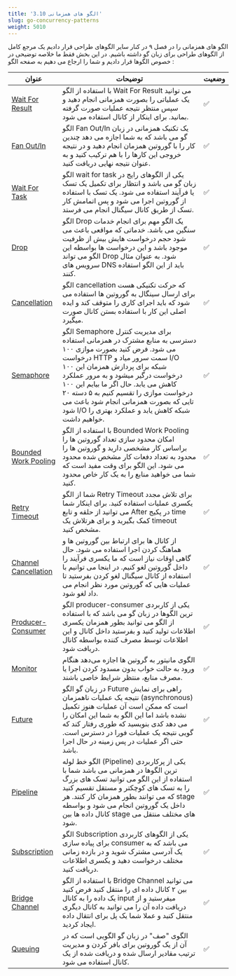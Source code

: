 ```yaml
---
title: '3.10 الگو های همزمانی'
slug: go-concurrency-patterns
weight: 5010
---
```


الگو های همزمانی را در فصل ۹ در کنار سایر الگوهای طراحی قرار دادیم یک مرجع کامل از الگوهای طراحی برای زبان گو داشته باشیم. در این بخش فقط ما خلاصه توضیحی در خصوص الگوها قرار دادیم و شما را ارجاع می دهیم به صفحه الگو :


| عنوان  | توضیحات | وضعیت | 
|---|----------|-------------|
| [Wait For Result](../../chapter-9/concurrency-patterns/go-concurrency-pattern-wait-for-result) | با استفاده از الگو Wait For Result می توانید یک عملیاتی را بصورت همزمانی انجام دهید و سپس منتظر نتیجه عملیات صورت گرفته بمانید. برای اینکار از کانال استفاده می شود. | ✅     |
| [Fan Out/In](../../chapter-9/concurrency-patterns/go-concurrency-pattern-fan-out-in) | الگو Fan Out/In یک تکنیک همزمانی در زبان گو می باشد که به شما اجازه می دهد چندین کار را با گوروتین همزمان انجام دهید و در نتیجه خروجی این کارها را با هم ترکیب کنید و به عنوان نتیجه نهایی دریافت کنید.    | ✅     |
| [Wait For Task](../../chapter-9/concurrency-patterns/go-concurrency-pattern-wait-for-task) | الگو wait for task یکی از الگوهای رایج در زبان گو می باشد و انتظار برای تکمیل یک تسک یا فرآیند استفاده می شود. یک تسک با استفاده از گوروتین اجرا می شود و پس اتمامش کار تسک از طریق کانال سیگنال انجام می فرستد.    | ✅     |
| [Drop](../../chapter-9/concurrency-patterns/go-concurrency-pattern-drop) | الگو Drop یک الگو مهم برای انجام خدمات سنگین می باشد. خدماتی که مواقعی باعث می شود حجم درخواست هایش بیش از ظرفیت موجود باشد و این درخواست ها بواسطه این الگو می تواند Drop شود. به عنوان مثال سرویس های DNS باید از این الگو استفاده کنند.    | ✅     |
| [Cancellation](../../chapter-9/concurrency-patterns/go-concurrency-pattern-cancellation) | الگو cancellation که حرکت تکنیکی هست برای ارسال سینگال به گوروتین ها استفاده می شود که باید اجرای کاری را متوقف کند و ایده اصلی این کار با استفاده بستن کانال صورت میگیرد.    | ✅     |
| [Semaphore](../../chapter-9/concurrency-patterns/go-concurrency-pattern-semaphore) | الگو Semaphore برای مدیریت کنترل دسترسی به منابع مشترک در همزمانی استفاده می شود. فرض کنید بصورت موازی ۱۰۰ درخواست HTTP سمت سرور میاد و I/O شبکه برای پردازش همزمان این ۱۰۰ درخواست درگیر میشود و به مرور عملکرد کاهش می یابد. حال اگر ما بیایم این ۱۰۰ درخواست موازی را تقسیم کنیم به ۵ دسته ۲۰ تایی که بصورت همزمانی انجام شود باعث می شود I/O شبکه کاهش یابد و عملکرد بهتری را خواهیم داشت.    | ✅     |
| [Bounded Work Pooling](../../chapter-9/concurrency-patterns/go-concurrency-pattern-bounded-work-pooling) | با استفاده از الگو Bounded Work Pooling  امکان محدود سازی تعداد گوروتین ها را براساس کار مشخصی دارید و گوروتین ها را محدود به تعداد دفعات کار مشخص شده محدود می شود. این الگو برای وقت مفید است که شما می خواهید منابع را به یک کار خاص محدود کنید.    | ✅     |
| [Retry Timeout](../../chapter-9/concurrency-patterns/go-concurrency-pattern-retry-timeout) | شما از الگو Retry Timeout برای تلاش مجدد یکسری عملیات استفاده کنید. برای اینکار شما می توانید از حلقه و تابع After در پکیج time کمک بگیرید و برای هرتلاش یک timeout مشخص کنید.    | ✅     |
| [Channel Cancellation](../../chapter-9/concurrency-patterns/go-concurrency-pattern-channel-cancellation) | از کانال ها برای ارتباط بین گوروتین ها و هماهنگ کردن اجرا استفاده می شود. حال گاهی اوقات نیاز است که ما یکسری فرآیند را داخل گوروتین لغو کنیم. در اینجا می توانیم با استفاده از کانال سیگنال لغو کردن بفرستید تا عملیات هایی که گوروتین مورد نظر انجام می داد لغو شود.    | ✅     |
| [Producer-Consumer](../../chapter-9/concurrency-patterns/go-concurrency-pattern-producer-consumer) | الگو producer-consumer یکی از کاربردی ترین الگوها در زبان گو می باشد که با استفاده از الگو می توانید بطور همزمان یکسری اطلاعات تولید کنید و بفرستید داخل کانال و این اطلاعات توسط مصرف کننده بواسطه کانال دریافت شود.    | ✅     |
| [Monitor](../../chapter-9/concurrency-patterns/go-concurrency-pattern-monitor) | الگوی مانیتور به گروتین‌ ها اجازه می‌دهد هنگام ورود به حالت خواب بدون مسدود کردن اجرا یا مصرف منابع، منتظر شرایط خاصی باشند.    | ✅     |
| [Future](../../chapter-9/concurrency-patterns/go-concurrency-pattern-future) | در زبان گو الگو Future راهی برای نمایش نتیجه یک عملیات ناهمزمان (asynchronous) است که ممکن است آن عملیات هنوز تکمیل نشده باشد اما این الگو به شما این امکان را می دهد کدی بنویسید که طوری رفتار کند که گویی نتیجه یک عملیات فورا در دسترس است. حتی اگر عملیات در پس زمینه در حال اجرا باشد.    | ✅     |
| [Pipeline](../../chapter-9/concurrency-patterns/go-concurrency-pattern-pipeline) | الگو خط لوله (Pipeline) یکی از پرکاربردی ترین الگوها در همزمانی می باشد شما با استفاده از این الگو می توانید تسک های بزرگ را به تسک های کوچکتر و مستقل تقسیم کنید که می توانند بطور همزمان کار کنند. هر stage داخل یک گوروتین انجام می شود و بواسطه کانال داده ها بین stage های مختلف منتقل می شود.    | ✅     |
| [Subscription](../../chapter-9/concurrency-patterns/go-concurrency-pattern-subscription) | الگو Subscription یکی از الگوهای کاربردی برای پیاده سازی consumer می باشد که به یک آدرسی مشترک شوید و در بازده زمانی مختلف درخواست دهید و یکسری اطلاعات دریافت کنید.    | ✅     |
| [Bridge Channel](../../chapter-9/concurrency-patterns/go-concurrency-pattern-brdige-channel) | با استفاده از الگو Bridge Channel می توانید بین ۲ کانال داده ای را منتقل کنید فرض کنید یک داده را به کانال input میفرستید و از دریافت داده آن را می توانید به کانال دیگری منتقل کنید و عملا شما یک پل برای انتقال داده ایجاد کردید.    | ✅     |
| [Queuing](../../chapter-9/concurrency-patterns/go-concurrency-pattern-queuing) | الگوی "صف" در زبان گو الگویی است که در آن از یک گوروتین برای بافر کردن و مدیریت ترتیب مقادیر ارسال شده و دریافت شده از یک کانال استفاده می شود.    | ✅     |